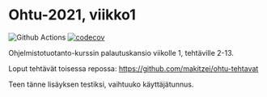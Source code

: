 # Ohtu-2021, viikko1
![Github Actions](https://github.com/makitzei/ohtu-2021-viikko1/workflows/CI/badge.svg)
[![codecov](https://codecov.io/gh/makitzei/ohtu-2021-viikko1/branch/main/graph/badge.svg?token=05N8NC1GLL)](https://codecov.io/gh/makitzei/ohtu-2021-viikko1)

Ohjelmistotuotanto-kurssin palautuskansio viikolle 1, tehtäville 2-13.

Loput tehtävät toisessa repossa: https://github.com/makitzei/ohtu-tehtavat

Teen tänne lisäyksen testiksi, vaihtuuko käyttäjätunnus.
